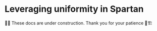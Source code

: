 # Leveraging uniformity in Spartan

🚜👷 These docs are under construction. Thank you for your patience 🚧🏗️
